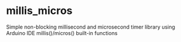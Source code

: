 # millis_micros
Simple non-blocking millisecond and microsecond timer library using Arduino IDE millis()/micros() built-in functions

